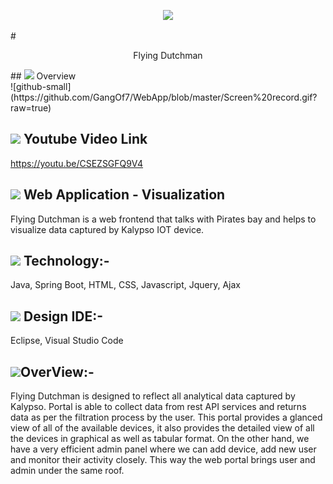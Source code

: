  <p align="center"> <img src="https://img.icons8.com/doodle/200/000000/historic-ship.png"/> </p>
# <p align="center"> Flying Dutchman </p>
## <img src="https://img.icons8.com/cotton/54/000000/wedding-gift.png"/> Overview<br>
![github-small](https://github.com/GangOf7/WebApp/blob/master/Screen%20record.gif?raw=true)

## <img src="https://img.icons8.com/fluent/54/000000/youtube-play.png"/> Youtube Video Link
https://youtu.be/CSEZSGFQ9V4

## <img src="https://img.icons8.com/cute-clipart/54/000000/application-shield.png"/> Web Application - Visualization 
Flying Dutchman is a web frontend that talks with Pirates bay and helps to visualize data captured by Kalypso IOT device.

## <img src="https://img.icons8.com/doodle/54/000000/blockchain-technology.png"/> Technology:-
Java, Spring Boot, HTML, CSS, Javascript, Jquery, Ajax

## <img src="https://img.icons8.com/cotton/54/000000/profitable-idea.png"/> Design IDE:-
Eclipse, Visual Studio Code

## <img src="https://img.icons8.com/nolan/54/overview-pages-2.png"/>OverView:-
Flying Dutchman is designed to reflect all analytical data captured by Kalypso. Portal is able to collect data from rest API services and returns data as per the filtration process by the user. This portal provides a glanced view of all of the available devices, it also provides the detailed view of all the devices in graphical as well as tabular format. On the other hand, we have a very efficient admin panel where we can add device, add new user and monitor their activity closely. This way the web portal brings user and admin under the same roof.
